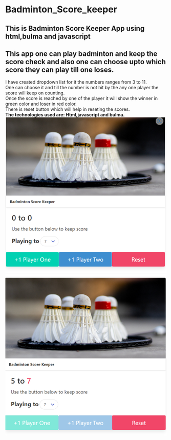 # Badminton_Score_keeper

## This is Badminton Score Keeper App using html,bulma and javascript <br/>
## This app one can play badminton and keep the score check and also one can choose upto which score they can play till one loses.

<p>I have created dropdown list for it the numbers ranges from 3 to 11.<br/>
One can choose it and till the number is not hit by the any one player the score will keep on counting. <br/>
Once the score is reached by one of the player it will show the winner in green color and loser in red color. <br />
There is reset button which will help in reseting the scores.<br/>
<b>The technologies used are: Html,javascript and bulma.</b><br/>
<img src="snap1.png"><br/>
<img src="snap2.png"><br/>
</p>
